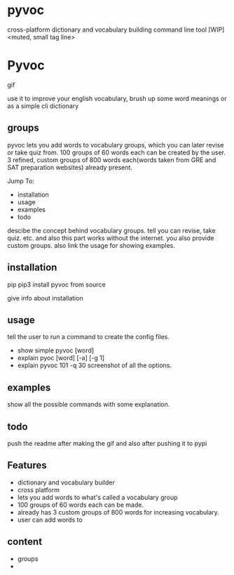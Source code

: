 # pyvoc
cross-platform dictionary and vocabulary building command line tool [WIP]
                        <banner at center>
                        <muted, small tag line>

# Pyvoc 
gif


use it to improve your english vocabulary, brush up some word meanings or as a simple cli dictionary
<!-- small description -->
## groups
pyvoc lets you add words to vocabulary groups, which you can later revise or take quiz from.
100 groups of 60 words each can be created by the user. 
3 refined, custom groups of 800 words each(words taken from GRE and SAT preparation websites) already present.

Jump To:
- installation
- usage
- examples
- todo

descibe the concept behind vocabulary groups. tell you can revise, take quiz. etc. 
and also this part works without the internet. you also provide custom groups.
also link the usage for showing examples.
## installation
pip
pip3 install pyvoc
from source

give info about installation
## usage
tell the user to run a command to create the config files.
- show simple pyvoc [word]
- explain pyoc [word] [-a] [-g 1]
- explain pyvoc 101 -q 30
screenshot of all the options.

## examples
show all the possible commands with some explanation.

## todo

push the readme after making the gif and also after pushing it to pypi

## Features
- dictionary and vocabulary builder
- cross platform
- lets you add words to what's called a vocabulary group
- 100 groups of 60 words each can be made.
- already has 3 custom groups of 800 words for increasing vocabulary.
- user can add words to 
## content
- groups
- 
